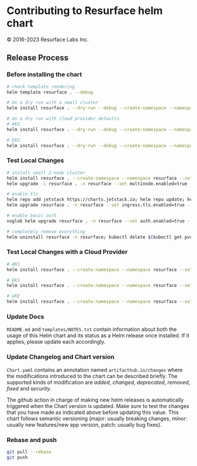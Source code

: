 # Contributing to Resurface helm chart
&copy; 2016-2023 Resurface Labs Inc.

## Release Process

### Before installing the chart

```bash
# check template rendering
helm template resurface . --debug

# do a dry run with a small cluster
helm install resurface . --dry-run --debug --create-namespace --namespace resurface --set custom.config.dbsize=3 --set custom.config.dbslabs=1 --set custom.resources.cpu=3 --set custom.resources.memory=7

# do a dry run with cloud provider defaults
# AKS
helm install resurface . --dry-run --debug --create-namespace --namespace resurface --set provider=azure

# EKS
helm install resurface . --dry-run --debug --create-namespace --namespace resurface --set provider=aws
```

### Test Local Changes

```bash
# install small 2-node cluster
helm install resurface . --create-namespace --namespace resurface --set custom.config.dbsize=3 --set custom.config.dbslabs=1 --set custom.resources.cpu=3 --set custom.resources.memory=7
helm upgrade -i resurface . -n resurface --set multinode.enabled=true --set multinode.workers=1 --reuse-values

# enable tls
helm repo add jetstack https://charts.jetstack.io; helm repo update; helm install cert-manager jetstack/cert-manager --namespace resurface --version v1.10.1 --set installCRDs=true --set prometheus.enabled=false
helm upgrade resurface . -n resurface --set ingress.tls.enabled=true --set ingress.tls.autoissue.enabled=true --set ingress.tls.autoissue.email=rob@resurface.io --set ingress.tls.host=radware4 --reuse-values

# enable basic auth
noglob helm upgrade resurface . -n resurface --set auth.enabled=true --set auth.basic.enabled=true --set auth.basic.credentials[0].username=rob --set auth.basic.credentials[0].password=blah1234 --reuse-values

# completely remove everything
helm uninstall resurface -n resurface; kubectl delete $(kubectl get pvc -n resurface -o name) -n resurface; helm uninstall cert-manager -n resurface; kubectl delete namespace resurface; kubectl delete clusterrole kubernetes-ingress; kubectl delete clusterrolebinding kubernetes-ingress; kubectl delete ingressclass haproxy
```

### Test Local Changes with a Cloud Provider

```bash
# AKS
helm install resurface . --create-namespace --namespace resurface --set provider=azure
```
```bash
# EKS
helm install resurface . --create-namespace --namespace resurface --set provider=aws
```
```bash
# GKE
helm install resurface . --create-namespace --namespace resurface --set provider=gcp
```

### Update Docs

`README.md` and `templates/NOTES.txt` contain information about both the usage of this Helm chart and its status as a Helm release once installed. If it applies, please update each accordingly.

### Update Changelog and Chart version

`Chart.yaml` contains an annotation named `artifacthub.io/changes` where the modifications introduced to the chart can be described briefly. The supported kinds of modification are *added*, *changed*, *deprecated*, *removed*, *fixed* and *security*.

The github action in charge of making new helm releases is automatically triggered when the Chart version is updated. Make sure to test the changes that you have made as indicated above before updating this value. This chart follows semantic versioning (major: usually breaking changes, minor: usually new features/new app version, patch: usually bug fixes).

### Rebase and push
```bash
git pull --rebase
git push
```
